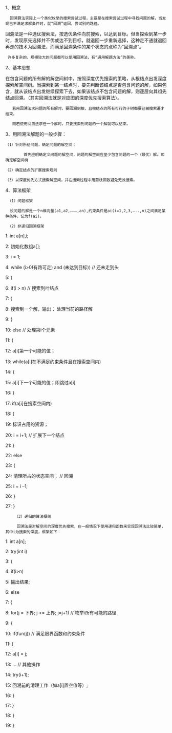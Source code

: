 
1、概念

      回溯算法实际上一个类似枚举的搜索尝试过程，主要是在搜索尝试过程中寻找问题的解，当发现已不满足求解条件时，就“回溯”返回，尝试别的路径。

   回溯法是一种选优搜索法，按选优条件向前搜索，以达到目标。但当探索到某一步时，发现原先选择并不优或达不到目标，就退回一步重新选择，这种走不通就退回再走的技术为回溯法，而满足回溯条件的某个状态的点称为“回溯点”。

     许多复杂的，规模较大的问题都可以使用回溯法，有“通用解题方法”的美称。
2、基本思想

   在包含问题的所有解的解空间树中，按照深度优先搜索的策略，从根结点出发深度探索解空间树。当探索到某一结点时，要先判断该结点是否包含问题的解，如果包含，就从该结点出发继续探索下去，如果该结点不包含问题的解，则逐层向其祖先结点回溯。（其实回溯法就是对应图的深度优先搜索算法）。

       若用回溯法求问题的所有解时，要回溯到根，且根结点的所有可行的子树都要已被搜索遍才结束。

       而若使用回溯法求任一个解时，只要搜索到问题的一个解就可以结束。
3、用回溯法解题的一般步骤：

    （1）针对所给问题，确定问题的解空间：

            首先应明确定义问题的解空间，问题的解空间应至少包含问题的一个（最优）解。即确定解空间树

    （2）确定结点的扩展搜索规则

    （3）以深度优先方式搜索解空间，并在搜索过程中用剪枝函数避免无效搜索。
4、算法框架

     （1）问题框架

      设问题的解是一个n维向量(a1,a2,………,an),约束条件是ai(i=1,2,3,…..,n)之间满足某种条件，记为f(ai)。

     （2）非递归回溯框架

   1: int a[n],i;

   2: 初始化数组a[];

   3: i = 1;

   4: while (i>0(有路可走)   and  (未达到目标))  // 还未走到头

   5: {

   6:     if(i > n)                                              // 搜索到叶结点

   7:     {

   8:           搜索到一个解，输出；
                处理当前的路径解

   9:     }

  10:     else                                                   // 处理第i个元素

  11:     {

  12:           a[i]第一个可能的值；

  13:           while(a[i]在不满足约束条件且在搜索空间内)

  14:           {

  15:               a[i]下一个可能的值；即跳过a[i]

  16:           }

  17:           if(a[i]在搜索空间内)

  18:          {

  19:               标识占用的资源；

  20:               i = i+1;                              // 扩展下一个结点

  21:          }

  22:          else

  23:         {

  24:               清理所占的状态空间；            // 回溯

  25:               i = i –1;

  26:          }

  27: }

        （3）递归的算法框架

         回溯法是对解空间的深度优先搜索，在一般情况下使用递归函数来实现回溯法比较简单，其中i为搜索的深度，框架如下：

   1: int a[n];

   2: try(int i)

   3: {

   4:     if(i>n)

   5:        输出结果;

   6:      else

   7:     {

   8:        for(j = 下界; j <= 上界; j=j+1)  // 枚举i所有可能的路径

   9:        {

  10:            if(fun(j))                 // 满足限界函数和约束条件

  11:              {

  12:                 a[i] = j;

  13:               ...                         // 其他操作

  14:                 try(i+1);

  15:               回溯前的清理工作（如a[i]置空值等）;

  16:               }

  17:          }

  18:      }

  19: }

